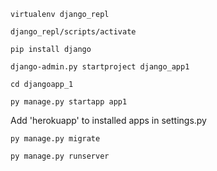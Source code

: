 ```
virtualenv django_repl

django_repl/scripts/activate

pip install django

django-admin.py startproject django_app1

cd djangoapp_1

py manage.py startapp app1
```
Add 'herokuapp' to installed apps in settings.py
```
py manage.py migrate

py manage.py runserver

```